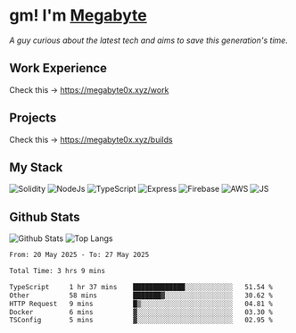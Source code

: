 # gm! I'm [Megabyte](https://megabyte0x.xyz/)

*A guy curious about the latest tech and aims to save this generation's time.*

## Work Experience

Check this -> https://megabyte0x.xyz/work

## Projects

Check this -> https://megabyte0x.xyz/builds

## My Stack

![Solidity](https://img.shields.io/badge/solidity-grey?style=for-the-badge&logo=solidity&logoColor=Green)
![NodeJs](https://img.shields.io/badge/NODE_JS-grey?style=for-the-badge&logo=nodedotjs&logoColor=Green)
![TypeScript](https://img.shields.io/badge/TS-grey?style=for-the-badge&logo=typescript&logoColor=Green)
![Express](https://img.shields.io/badge/EXPRESS-grey?style=for-the-badge&logo=EXPRESS&logoColor=Green)
![Firebase](https://img.shields.io/badge/EXPRESS-grey?style=for-the-badge&logo=EXPRESS&logoColor=Green)
![AWS](https://img.shields.io/badge/AWS-grey?style=for-the-badge&logo=amazonaws&logoColor=Yellow)
![JS](https://img.shields.io/badge/JS-grey?style=for-the-badge&logo=javascript&logoColor=Green)

## Github Stats

![Github Stats](https://github-readme-stats.vercel.app/api?username=megabyte0x&show_icons=true&theme=dark&hide_border=true&bg_color=0D1117) ![Top Langs](https://github-readme-stats.vercel.app/api/top-langs/?username=megabyte0x&layout=compact&theme=dark)

<!--START_SECTION:waka-->

```txt
From: 20 May 2025 - To: 27 May 2025

Total Time: 3 hrs 9 mins

TypeScript     1 hr 37 mins    █████████████░░░░░░░░░░░░   51.54 %
Other          58 mins         ███████▓░░░░░░░░░░░░░░░░░   30.62 %
HTTP Request   9 mins          █▒░░░░░░░░░░░░░░░░░░░░░░░   04.81 %
Docker         6 mins          ▓░░░░░░░░░░░░░░░░░░░░░░░░   03.30 %
TSConfig       5 mins          ▓░░░░░░░░░░░░░░░░░░░░░░░░   02.95 %
```

<!--END_SECTION:waka-->


